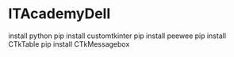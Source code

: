 # ITAcademyDell

install python
pip install customtkinter
pip install peewee
pip install CTkTable
pip install CTkMessagebox